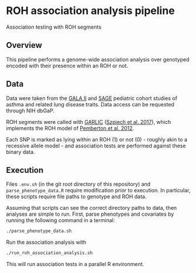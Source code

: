# ROH association analysis pipeline
Association testing with ROH segments 


## Overview

This pipeline performs a genome-wide association analysis over genotyped encoded with their presence within an ROH or not.


## Data

Data were taken from the [GALA II](https://www.ncbi.nlm.nih.gov/projects/gap/cgi-bin/study.cgi?study_id=phs001180.v1.p1) and [SAGE](https://www.ncbi.nlm.nih.gov/projects/gap/cgi-bin/study.cgi?study_id=phs000921.v4.p1) pediatric cohort studies of asthma and related lung disease traits. Data access can be requested through NIH dbGaP.

ROH segments were called with [GARLIC](https://github.com/szpiech/garlic) ([Szpiech et al. 2017](https://www.ncbi.nlm.nih.gov/pubmed/28205676)), which implements the ROH model of [Pemberton et al. 2012](https://www.ncbi.nlm.nih.gov/pubmed/22883143).

Each SNP is marked as lying within an ROH (1) or not (0) - roughly akin to a recessive allele model - and association tests are performed against these binary data.


## Execution

Files `.env.sh` (in the git root directory of this repository) and `parse_phenotype_data.R` require modification prior to execution.
In particular, these scripts require file paths to genotype and ROH data.

Assuming that scripts can see the correct directory paths to data, then analyses are simple to run.
First, parse phenotypes and covariates by running the following command in a terminal:
```bash
./parse_phenotype_data.sh
```
Run the association analysis with
```bash
./run_roh_association_analysis.sh
```
This will run association tests in a parallel R environment.
